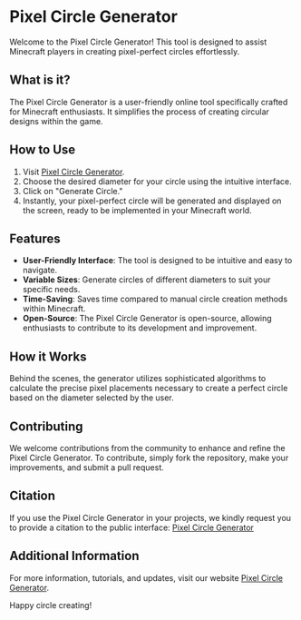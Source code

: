 # Pixel Circle Generator

Welcome to the Pixel Circle Generator! This tool is designed to assist Minecraft players in creating pixel-perfect circles effortlessly.

## What is it?

The Pixel Circle Generator is a user-friendly online tool specifically crafted for Minecraft enthusiasts. It simplifies the process of creating circular designs within the game.

## How to Use

1. Visit [Pixel Circle Generator](https://speedwallop.com/minecraft-pixel-circle-generator).
2. Choose the desired diameter for your circle using the intuitive interface.
3. Click on "Generate Circle."
4. Instantly, your pixel-perfect circle will be generated and displayed on the screen, ready to be implemented in your Minecraft world.

## Features

- **User-Friendly Interface**: The tool is designed to be intuitive and easy to navigate.
- **Variable Sizes**: Generate circles of different diameters to suit your specific needs.
- **Time-Saving**: Saves time compared to manual circle creation methods within Minecraft.
- **Open-Source**: The Pixel Circle Generator is open-source, allowing enthusiasts to contribute to its development and improvement.

## How it Works

Behind the scenes, the generator utilizes sophisticated algorithms to calculate the precise pixel placements necessary to create a perfect circle based on the diameter selected by the user.

## Contributing

We welcome contributions from the community to enhance and refine the Pixel Circle Generator. To contribute, simply fork the repository, make your improvements, and submit a pull request.

## Citation

If you use the Pixel Circle Generator in your projects, we kindly request you to provide a citation to the public interface:
[Pixel Circle Generator](https://speedwallop.com/minecraft-pixel-circle-generator)

## Additional Information

For more information, tutorials, and updates, visit our website [Pixel Circle Generator](https://speedwallop.com/minecraft-pixel-circle-generator).

Happy circle creating!
